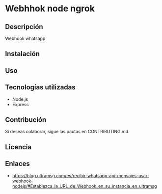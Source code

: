 # Webhhok node ngrok

## Descripción
Webhook whatsapp

## Instalación


## Uso

## Tecnologías utilizadas
- Node.js
- Express

## Contribución
Si deseas colaborar, sigue las pautas en CONTRIBUTING.md.

## Licencia

## Enlaces
- https://blog.ultramsg.com/es/recibir-whatsapp-api-mensajes-usar-webhook-nodejs/#Establezca_la_URL_de_Webhook_en_su_instancia_en_ultramsg
